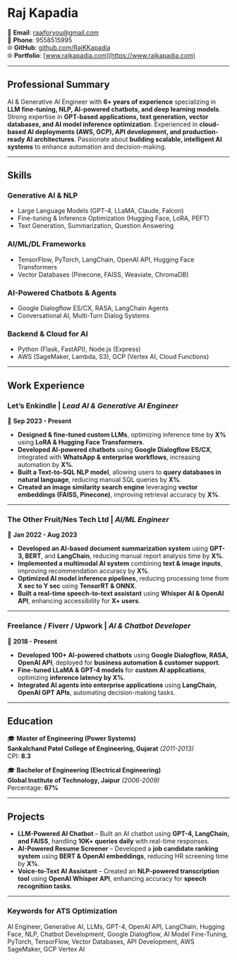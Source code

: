 # **Raj Kapadia**  
📧 **Email**: raajforyou@gmail.com  
📱 **Phone**: 9558515995  
🌐 **GitHub**: [github.com/RajKKapadia](https://github.com/RajKKapadia)  
🌐 **Portfolio**: [www.rajkapadia.com](https://www.rajkapadia.com)  

---

## **Professional Summary**  
AI & Generative AI Engineer with **6+ years of experience** specializing in **LLM fine-tuning, NLP, AI-powered chatbots, and deep learning models**. Strong expertise in **GPT-based applications, text generation, vector databases, and AI model inference optimization**. Experienced in **cloud-based AI deployments (AWS, GCP), API development, and production-ready AI architectures**. Passionate about **building scalable, intelligent AI systems** to enhance automation and decision-making.  

---

## **Skills**  

### **Generative AI & NLP**  
- Large Language Models (GPT-4, LLaMA, Claude, Falcon)  
- Fine-tuning & Inference Optimization (Hugging Face, LoRA, PEFT)  
- Text Generation, Summarization, Question Answering  

### **AI/ML/DL Frameworks**  
- TensorFlow, PyTorch, LangChain, OpenAI API, Hugging Face Transformers  
- Vector Databases (Pinecone, FAISS, Weaviate, ChromaDB)  

### **AI-Powered Chatbots & Agents**  
- Google Dialogflow ES/CX, RASA, LangChain Agents  
- Conversational AI, Multi-Turn Dialog Systems  

### **Backend & Cloud for AI**  
- Python (Flask, FastAPI), Node.js (Express)  
- AWS (SageMaker, Lambda, S3), GCP (Vertex AI, Cloud Functions)  

---

## **Work Experience**  

### **Let’s Enkindle** | *Lead AI & Generative AI Engineer*  
📅 **Sep 2023 - Present**  

- **Designed & fine-tuned custom LLMs**, optimizing inference time by **X%** using **LoRA & Hugging Face Transformers**.  
- **Developed AI-powered chatbots** using **Google Dialogflow ES/CX**, integrated with **WhatsApp & enterprise workflows**, increasing automation by **X%**.  
- **Built a Text-to-SQL NLP model**, allowing users to **query databases in natural language**, reducing manual SQL queries by **X%**.  
- **Created an image similarity search engine** leveraging **vector embeddings (FAISS, Pinecone)**, improving retrieval accuracy by **X%**.  

---

### **The Other Fruit/Nes Tech Ltd** | *AI/ML Engineer*  
📅 **Jan 2022 - Aug 2023**  

- **Developed an AI-based document summarization system** using **GPT-3, BERT**, and **LangChain**, reducing manual report analysis time by **X%**.  
- **Implemented a multimodal AI system** combining **text & image inputs**, improving recommendation accuracy by **X%**.  
- **Optimized AI model inference pipelines**, reducing processing time from **X sec to Y sec** using **TensorRT & ONNX**.  
- **Built a real-time speech-to-text assistant** using **Whisper AI & OpenAI API**, enhancing accessibility for **X+ users**.  

---

### **Freelance / Fiverr / Upwork** | *AI & Chatbot Developer*  
📅 **2018 - Present**  

- **Developed 100+ AI-powered chatbots** using **Google Dialogflow, RASA, OpenAI API**, deployed for **business automation & customer support**.  
- **Fine-tuned LLaMA & GPT-4 models** for **custom AI applications**, optimizing **inference latency by X%**.  
- **Integrated AI agents into enterprise applications** using **LangChain, OpenAI GPT APIs**, automating decision-making tasks.  

---

## **Education**  

🎓 **Master of Engineering (Power Systems)**  
**Sankalchand Patel College of Engineering, Gujarat** *(2011-2013)*  
CPI: **8.3**  

🎓 **Bachelor of Engineering (Electrical Engineering)**  
**Global Institute of Technology, Jaipur** *(2006-2009)*  
Percentage: **67%**  

---

## **Projects**  

- **LLM-Powered AI Chatbot** – Built an AI chatbot using **GPT-4, LangChain, and FAISS**, handling **10K+ queries daily** with real-time responses.  
- **AI-Powered Resume Screener** – Developed a **job candidate ranking system** using **BERT & OpenAI embeddings**, reducing HR screening time by **X%**.  
- **Voice-to-Text AI Assistant** – Created an **NLP-powered transcription tool** using **OpenAI Whisper API**, enhancing accuracy for **speech recognition tasks**.  

---

### **Keywords for ATS Optimization**  
AI Engineer, Generative AI, LLMs, GPT-4, OpenAI API, LangChain, Hugging Face, NLP, Chatbot Development, Google Dialogflow, AI Model Fine-Tuning, PyTorch, TensorFlow, Vector Databases, API Development, AWS SageMaker, GCP Vertex AI  
